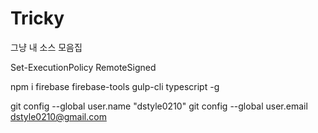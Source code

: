 # Tricky
그냥 내 소스 모음집

Set-ExecutionPolicy RemoteSigned

npm i firebase firebase-tools gulp-cli typescript -g

git config --global user.name "dstyle0210"
git config --global user.email dstyle0210@gmail.com